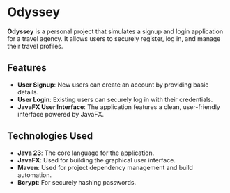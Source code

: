 # Odyssey

**Odyssey** is a personal project that simulates a signup and login application for a travel agency. It allows users to securely register, log in, and manage their travel profiles.

## Features
- **User Signup**: New users can create an account by providing basic details.
- **User Login**: Existing users can securely log in with their credentials.
- **JavaFX User Interface**: The application features a clean, user-friendly interface powered by JavaFX.

## Technologies Used
- **Java 23**: The core language for the application.
- **JavaFX**: Used for building the graphical user interface.
- **Maven**: Used for project dependency management and build automation.
- **Bcrypt**: For securely hashing passwords.